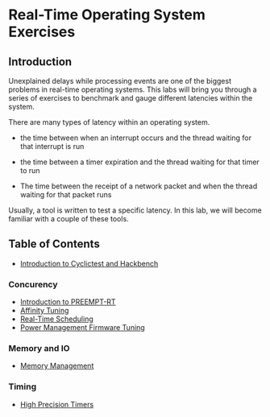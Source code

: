 # Real-Time Operating System Exercises

## Introduction

Unexplained delays while processing events are one of the biggest
problems in real-time operating systems. This labs will bring you through a series of exercises to benchmark and gauge different latencies within the system.

There are many types of latency within an operating system.
- the time between when an interrupt occurs and the thread
  waiting for that interrupt is run

- the time between a timer expiration and the thread waiting for
  that timer to run

- The time between the receipt of a network packet and when the
  thread waiting for that packet runs

Usually, a tool is written to test a specific latency. In this lab, we will become familiar with a couple of these tools.

## Table of Contents

* [Introduction to Cyclictest and Hackbench](https://github.com/SSG-DRD-IOT/real-time-lab/blob/master/cyclictest-hackbench.md)

### Concurency
* [Introduction to PREEMPT-RT](https://github.com/SSG-DRD-IOT/real-time-lab/blob/master/concurrency/Introduction.md)
* [Affinity Tuning](https://github.com/SSG-DRD-IOT/real-time-lab/blob/master/concurrency/Affinity.md)
* [Real-Time Scheduling](https://github.com/SSG-DRD-IOT/real-time-lab/blob/master/concurrency/Scheduling.md)
* [Power Management Firmware Tuning](https://github.com/SSG-DRD-IOT/real-time-lab/blob/master/concurrency/PowerManagementFirmware.md)

### Memory and IO
* [Memory Management](https://github.com/SSG-DRD-IOT/real-time-lab/blob/master/memory-io/MemoryManagement.md)

### Timing
* [High Precision Timers](https://github.com/SSG-DRD-IOT/real-time-lab/blob/master/timing/HighPrecisionTimers.md)


